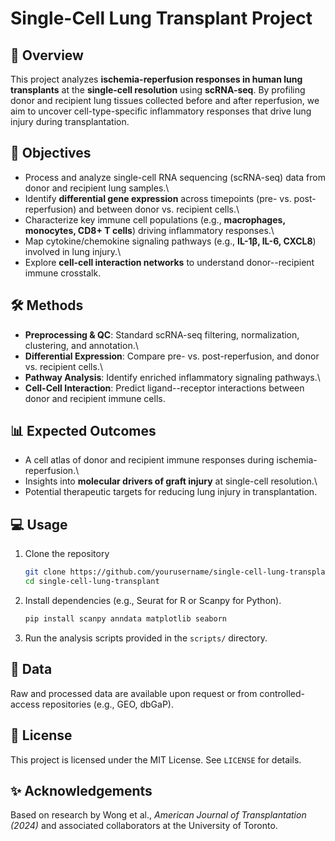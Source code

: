 # Single-Cell Lung Transplant Project

## 📌 Overview

This project analyzes **ischemia-reperfusion responses in human lung
transplants** at the **single-cell resolution** using **scRNA-seq**. By
profiling donor and recipient lung tissues collected before and after
reperfusion, we aim to uncover cell-type-specific inflammatory responses
that drive lung injury during transplantation.

## 🧬 Objectives

-   Process and analyze single-cell RNA sequencing (scRNA-seq) data from
    donor and recipient lung samples.\
-   Identify **differential gene expression** across timepoints (pre-
    vs. post-reperfusion) and between donor vs. recipient cells.\
-   Characterize key immune cell populations (e.g., **macrophages,
    monocytes, CD8+ T cells**) driving inflammatory responses.\
-   Map cytokine/chemokine signaling pathways (e.g., **IL-1β, IL-6,
    CXCL8**) involved in lung injury.\
-   Explore **cell-cell interaction networks** to understand
    donor--recipient immune crosstalk.

## 🛠️ Methods

-   **Preprocessing & QC**: Standard scRNA-seq filtering, normalization,
    clustering, and annotation.\
-   **Differential Expression**: Compare pre- vs. post-reperfusion, and
    donor vs. recipient cells.\
-   **Pathway Analysis**: Identify enriched inflammatory signaling
    pathways.\
-   **Cell-Cell Interaction**: Predict ligand--receptor interactions
    between donor and recipient immune cells.

## 📊 Expected Outcomes

-   A cell atlas of donor and recipient immune responses during
    ischemia-reperfusion.\
-   Insights into **molecular drivers of graft injury** at single-cell
    resolution.\
-   Potential therapeutic targets for reducing lung injury in
    transplantation.

## 💻 Usage

1.  Clone the repository

    ``` bash
    git clone https://github.com/yourusername/single-cell-lung-transplant.git
    cd single-cell-lung-transplant
    ```

2.  Install dependencies (e.g., Seurat for R or Scanpy for Python).

    ``` bash
    pip install scanpy anndata matplotlib seaborn
    ```

3.  Run the analysis scripts provided in the `scripts/` directory.

## 📂 Data

Raw and processed data are available upon request or from
controlled-access repositories (e.g., GEO, dbGaP).

## 📜 License

This project is licensed under the MIT License. See `LICENSE` for
details.

## ✨ Acknowledgements

Based on research by Wong et al., *American Journal of Transplantation
(2024)* and associated collaborators at the University of Toronto.
